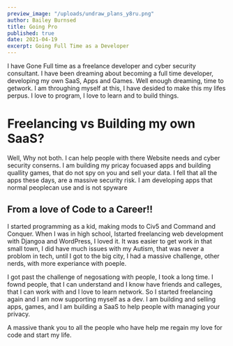 ```yaml
---
preview_image: "/uploads/undraw_plans_y8ru.png"
author: Bailey Burnsed
title: Going Pro 
published: true
date: 2021-04-19
excerpt: Going Full Time as a Developer
---
```


I have Gone Full time as a freelance developer and cyber security consultant. I have been dreaming about 
becoming a full time developer, developing my own SaaS, Apps and Games. Well enough dreaming, time to getwork. I am throughing myself at this, I have desided to make this my lifes perpus. I love to program, I love to learn and to build things. 

# Freelancing vs Building my own SaaS?

Well, Why not both. I can help people with there Website needs and cyber security conserns. I am building
my pricay focuased apps and building quallity games, that do not spy on you and sell your data.
I fell that all the apps these days, are a massive security risk. I am developing apps that normal peoplecan use and is not spyware

## From a love of Code to a Career!! 

I started programming as a kid, making mods to Civ5 and Command and Conquer. When I was in high school, Istarted freelancing web development with Djangoa and WordPress, I loved it. It was easier to get work in that small town, I did have much issues with my Autism, that was never a problom in tech, until I got to the big city, I had a massive challenge, other nerds, with more experiance with poeple.

I got past the challenge of negosationg with people, I took a long time. I fownd people, that I can understand and I know have friends and calleges, that I can work with and I love to learn network. So I started freelancing again and I am now supporting myself as a dev. I am building and selling apps, games, and I am building a SaaS to help people with managing your privacy.

A massive thank you to all the people who have help me regain my love for code and start my life. 

